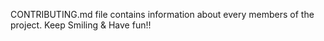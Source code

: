 CONTRIBUTING.md file contains information about every members of the project.
Keep Smiling & Have fun!!

